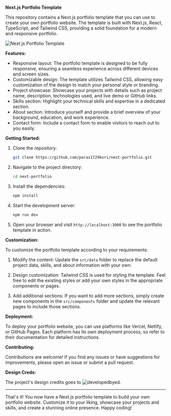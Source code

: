**Next.js Portfolio Template**

This repository contains a Next.js portfolio template that you can use to create your own portfolio website. The template is built with Next.js, React, TypeScript, and Tailwind CSS, providing a solid foundation for a modern and responsive portfolio.

![Next.js Portfolio Template](https://github.com/paras1729kori/next-portfolio/blob/main/public/screenshot.png?raw=true)

**Features:**

- Responsive layout: The portfolio template is designed to be fully responsive, ensuring a seamless experience across different devices and screen sizes.
- Customizable design: The template utilizes Tailwind CSS, allowing easy customization of the design to match your personal style or branding.
- Project showcase: Showcase your projects with details such as project name, description, technologies used, and live demo or GitHub links.
- Skills section: Highlight your technical skills and expertise in a dedicated section.
- About section: Introduce yourself and provide a brief overview of your background, education, and work experience.
- Contact form: Include a contact form to enable visitors to reach out to you easily.

**Getting Started:**

1. Clone the repository:
   ```bash
   git clone https://github.com/paras1729kori/next-portfolio.git
   ```

2. Navigate to the project directory:
   ```bash
   cd next-portfolio
   ```

3. Install the dependencies:
   ```bash
   npm install
   ```

4. Start the development server:
   ```bash
   npm run dev
   ```

5. Open your browser and visit `http://localhost:3000` to see the portfolio template in action.

**Customization:**

To customize the portfolio template according to your requirements:

1. Modify the content: Update the `src/data` folder to replace the default project data, skills, and about information with your own.

2. Design customization: Tailwind CSS is used for styling the template. Feel free to edit the existing styles or add your own styles in the appropriate components or pages.

3. Add additional sections: If you want to add more sections, simply create new components in the `src/components` folder and update the relevant pages to include those sections.

**Deployment:**

To deploy your portfolio website, you can use platforms like Vercel, Netlify, or GitHub Pages. Each platform has its own deployment process, so refer to their documentation for detailed instructions.

**Contributing:**

Contributions are welcome! If you find any issues or have suggestions for improvements, please open an issue or submit a pull request.

**Design Creds:**

The project's design credits goes to ![developedbyed](https://www.youtube.com/watch?v=k-Pi5ZMxHWY).

---

That's it! You now have a Next.js portfolio template to build your own portfolio website. Customize it to your liking, showcase your projects and skills, and create a stunning online presence. Happy coding!
